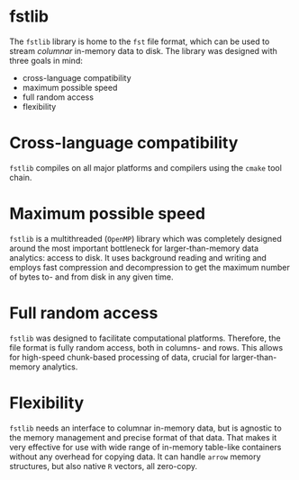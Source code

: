 # fstlib

The `fstlib` library is home to the `fst` file format, which can be used to stream _columnar_ in-memory data to disk. The library was designed with three goals in mind:

* cross-language compatibility
* maximum possible speed
* full random access
* flexibility

# Cross-language compatibility

`fstlib` compiles on all major platforms and compilers using the `cmake` tool chain.

# Maximum possible speed

`fstlib` is a multithreaded (`OpenMP`) library which was completely designed around the most important bottleneck for larger-than-memory data analytics: access to disk. It uses background reading and writing and employs fast compression and decompression to get the maximum number of bytes to- and from disk in any given time.

# Full random access

`fstlib` was designed to facilitate computational platforms. Therefore, the file format is fully random access, both in columns- and rows. This allows for high-speed chunk-based processing of data, crucial for larger-than-memory analytics.

# Flexibility

`fstlib` needs an interface to columnar in-memory data, but is agnostic to the memory management and precise format of that data. That makes it very effective for use with wide range of in-memory table-like containers without any overhead for copying data. It can handle `arrow` memory structures, but also native `R` vectors, all zero-copy.
